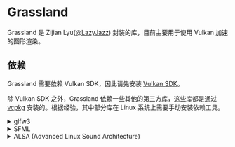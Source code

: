 # Grassland

 Grassland 是 Zijian Lyu([@LazyJazz](https://github.com/LazyJazz)) 封装的库，目前主要用于使用 Vulkan 加速的图形渲染。

## 依赖

Grassland 需要依赖 Vulkan SDK，因此请先安装 [Vulkan SDK](https://cpp.studio/toolchain/vulkan)。

除 Vulkan SDK 之外，Grassland 依赖一些其他的第三方库，这些库都是通过 [vcpkg](https://cpp.studio/toolchain/vcpkg) 安装的。根据经验，其中部分库在 Linux 系统上需要手动安装依赖工具。

<details markdown>
<summary>
glfw3
</summary>

这个库是为了创建窗口。不同操作系统创建窗口的方式不同，因此需要使用不同的库。glfw3 是一个跨平台的库，可以在 Windows、Linux、macOS 上使用。

Ubuntu: 

```
sudo apt install libxinerama-dev libxcursor-dev xorg-dev libglu1-mesa-dev pkg-config
```

其它 Linux 发行版请参考对应的包管理器。
</details>


<details markdown>
<summary>
SFML
</summary>

这个库是为了以后加入声音的功能，目前还没有用到。

Ubuntu

```
sudo apt-get install libx11-dev libxrandr-dev libxcursor-dev libxi-dev libudev-dev libgl1-mesa-dev
```

其它 Linux 发行版请参考对应的包管理器。
</details>

<details markdown>
<summary>
ALSA (Advanced Linux Sound Architecture)
</summary>

这个库是为了以后加入声音的功能，目前还没有用到。

```
On Debian and Ubuntu derivatives:
    sudo apt install autoconf libtool
On recent Red Hat and Fedora derivatives:
    sudo dnf install autoconf libtool
On Arch Linux and derivatives:
    sudo pacman -S autoconf automake libtool
On Alpine:
    apk add autoconf automake libtool
```
</details>
